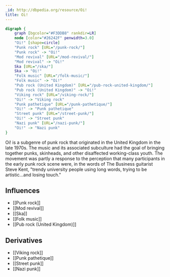 ```yaml
---
_id: http://dbpedia.org/resource/Oi!
title: Oi!
---
```


```dot
digraph {
	graph [bgcolor="#F3DDB8" rankdir=LR]
	node [color="#26242F" penwidth=3.0]
	"Oi!" [shape=circle]
	"Punk rock" [URL="/punk-rock/"]
	"Punk rock" -> "Oi!"
	"Mod revival" [URL="/mod-revival/"]
	"Mod revival" -> "Oi!"
	Ska [URL="/ska/"]
	Ska -> "Oi!"
	"Folk music" [URL="/folk-music/"]
	"Folk music" -> "Oi!"
	"Pub rock (United Kingdom)" [URL="/pub-rock-united-kingdom/"]
	"Pub rock (United Kingdom)" -> "Oi!"
	"Viking rock" [URL="/viking-rock/"]
	"Oi!" -> "Viking rock"
	"Punk pathetique" [URL="/punk-pathetique/"]
	"Oi!" -> "Punk pathetique"
	"Street punk" [URL="/street-punk/"]
	"Oi!" -> "Street punk"
	"Nazi punk" [URL="/nazi-punk/"]
	"Oi!" -> "Nazi punk"
}
```

Oi! is a subgenre of punk rock that originated in the United Kingdom in the late 1970s. The music and its associated subculture had the goal of bringing together punks, skinheads, and other disaffected working-class youth. The movement was partly a response to the perception that many participants in the early punk rock scene were, in the words of The Business guitarist Steve Kent, "trendy university people using long words, trying to be artistic...and losing touch."

## Influences

- [[Punk rock]]
- [[Mod revival]]
- [[Ska]]
- [[Folk music]]
- [[Pub rock (United Kingdom)]]

## Derivatives

- [[Viking rock]]
- [[Punk pathetique]]
- [[Street punk]]
- [[Nazi punk]]
